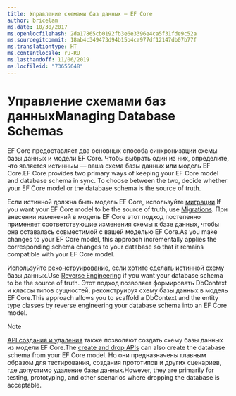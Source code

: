 ```yaml
---
title: Управление схемами баз данных — EF Core
author: bricelam
ms.date: 10/30/2017
ms.openlocfilehash: 2da17865cb0192fb3e6e3396e4ca5f31fde9c52a
ms.sourcegitcommit: 18ab4c349473d94b15b4ca977df12147db07b77f
ms.translationtype: HT
ms.contentlocale: ru-RU
ms.lasthandoff: 11/06/2019
ms.locfileid: "73655648"
---
```

# <a name="managing-database-schemas"></a><span data-ttu-id="47cb9-102">Управление схемами баз данных</span><span class="sxs-lookup"><span data-stu-id="47cb9-102">Managing Database Schemas</span></span>

<span data-ttu-id="47cb9-103">EF Core предоставляет два основных способа синхронизации схемы базы данных и модели EF Core. Чтобы выбрать один из них, определите, что является истинным — ваша схема базы данных или модель EF Core.</span><span class="sxs-lookup"><span data-stu-id="47cb9-103">EF Core provides two primary ways of keeping your EF Core model and database schema in sync. To choose between the two, decide whether your EF Core model or the database schema is the source of truth.</span></span>

<span data-ttu-id="47cb9-104">Если истинной должна быть модель EF Core, используйте [миграции][1].</span><span class="sxs-lookup"><span data-stu-id="47cb9-104">If you want your EF Core model to be the source of truth, use [Migrations][1].</span></span> <span data-ttu-id="47cb9-105">При внесении изменений в модель EF Core этот подход постепенно применяет соответствующие изменения схемы к базе данных, чтобы она оставалась совместимой с вашей моделью EF Core.</span><span class="sxs-lookup"><span data-stu-id="47cb9-105">As you make changes to your EF Core model, this approach incrementally applies the corresponding schema changes to your database so that it remains compatible with your EF Core model.</span></span>

<span data-ttu-id="47cb9-106">Используйте [реконструирование][2], если хотите сделать истинной схему базы данных.</span><span class="sxs-lookup"><span data-stu-id="47cb9-106">Use [Reverse Engineering][2] if you want your database schema to be the source of truth.</span></span> <span data-ttu-id="47cb9-107">Этот подход позволяет формировать DbContext и классы типов сущностей, реконструируя схему базы данных в модель EF Core.</span><span class="sxs-lookup"><span data-stu-id="47cb9-107">This approach allows you to scaffold a DbContext and the entity type classes by reverse engineering your database schema into an EF Core model.</span></span>

> [!NOTE]
> <span data-ttu-id="47cb9-108">[API создания и удаления][3] также позволяют создать схему базы данных из модели EF Core.</span><span class="sxs-lookup"><span data-stu-id="47cb9-108">The [create and drop APIs][3] can also create the database schema from your EF Core model.</span></span> <span data-ttu-id="47cb9-109">Но они предназначены главным образом для тестирования, создания прототипов и других сценариев, где допустимо удаление базы данных.</span><span class="sxs-lookup"><span data-stu-id="47cb9-109">However, they are primarily for testing, prototyping, and other scenarios where dropping the database is acceptable.</span></span>


  [1]: migrations/index.md
  [2]: scaffolding.md
  [3]: ensure-created.md
